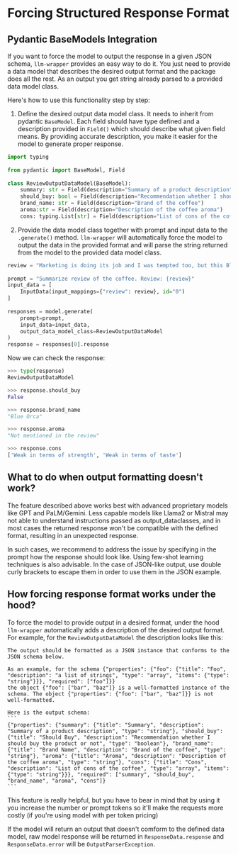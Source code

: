 # Forcing Structured Response Format

## Pydantic BaseModels Integration

If you want to force the model to output the response in a given JSON schema, `llm-wrapper` provides an easy way to do 
it. You just need to provide a data model that describes the desired output format and the package does all the rest. 
As an output you get string already parsed to a provided data model class.

Here's how to use this functionality step by step:

1. Define the desired output data model class. It needs to inherit from pydantic `BaseModel`. Each field should have
type defined and a description provided in `Field()` which should describe what given field means. By providing accurate
description, you make it easier for the model to generate proper response.

```python
import typing
    
from pydantic import BaseModel, Field
    
class ReviewOutputDataModel(BaseModel):
    summary: str = Field(description="Summary of a product description")
    should_buy: bool = Field(description="Recommendation whether I should buy the product or not")
    brand_name: str = Field(description="Brand of the coffee")
    aroma:str = Field(description="Description of the coffee aroma")
    cons: typing.List[str] = Field(description="List of cons of the coffee")
```

2. Provide the data model class together with prompt and input data to the `.generate()` method. `llm-wrapper` will 
automatically force the model to output the data in the provided format and will parse the string returned from the
model to the provided data model class.

```python
review = "Marketing is doing its job and I was tempted too, but this Blue Orca coffee is nothing above the level of coffees from the supermarket. And the method of brewing or grinding does not help here. The coffee is simply weak - both in terms of strength and taste. I do not recommend."
    
prompt = "Summarize review of the coffee. Review: {review}"
input_data = [
    InputData(input_mappings={"review": review}, id="0")
]
    
responses = model.generate(
    prompt=prompt, 
    input_data=input_data,
    output_data_model_class=ReviewOutputDataModel
)
response = responses[0].response
```

Now we can check the response:

```python
>>> type(response)
ReviewOutputDataModel

>>> response.should_buy
False

>>> response.brand_name
"Blue Orca"

>>> response.aroma
"Not mentioned in the review"

>>> response.cons
['Weak in terms of strength', 'Weak in terms of taste']
```

## What to do when output formatting doesn't work?

The feature described above works best with advanced proprietary models like GPT and PaLM/Gemini. Less capable models like Llama2 or Mistral
may not able to understand instructions passed as output_dataclasses, and in most cases the returned response won't be compatible
with the defined format, resulting in an unexpected response.

In such cases, we recommend to address the issue by specifying in the prompt how the response should look like. Using
few-shot learning techniques is also advisable. In the case of JSON-like output, use double curly brackets to escape them in order
to use them in the JSON example.

## How forcing response format works under the hood?
To force the model to provide output in a desired format, under the hood `llm-wrapper` automatically adds a description
of the desired output format. For example, for the `ReviewOutputDataModel` the description looks like this:

````text
The output should be formatted as a JSON instance that conforms to the JSON schema below.

As an example, for the schema {"properties": {"foo": {"title": "Foo", "description": "a list of strings", "type": "array", "items": {"type": "string"}}}, "required": ["foo"]}}
the object {"foo": ["bar", "baz"]} is a well-formatted instance of the schema. The object {"properties": {"foo": ["bar", "baz"]}} is not well-formatted.

Here is the output schema:
```
{"properties": {"summary": {"title": "Summary", "description": "Summary of a product description", "type": "string"}, "should_buy": {"title": "Should Buy", "description": "Recommendation whether I should buy the product or not", "type": "boolean"}, "brand_name": {"title": "Brand Name", "description": "Brand of the coffee", "type": "string"}, "aroma": {"title": "Aroma", "description": "Description of the coffee aroma", "type": "string"}, "cons": {"title": "Cons", "description": "List of cons of the coffee", "type": "array", "items": {"type": "string"}}}, "required": ["summary", "should_buy", "brand_name", "aroma", "cons"]}
```
````

This feature is really helpful, but you have to bear in mind that by using it you increase the number or prompt tokens
so it'll make the requests more costly (if you're using model with per token pricing)

If the model will return an output that doesn't comform to the defined data model, raw model response will be returned
in `ResponseData.response` and `ResponseData.error` will be `OutputParserException`.